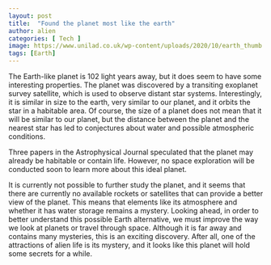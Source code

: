 ```yaml
---
layout: post
title:  "Found the planet most like the earth"
author: alien
categories: [ Tech ]
image: https://www.unilad.co.uk/wp-content/uploads/2020/10/earth_thumb.png
tags: [Earth]
---
```


The Earth-like planet is 102 light years away, but it does seem to have some interesting properties. The planet was discovered by a transiting exoplanet survey satellite, which is used to observe distant star systems. Interestingly, it is similar in size to the earth, very similar to our planet, and it orbits the star in a habitable area. Of course, the size of a planet does not mean that it will be similar to our planet, but the distance between the planet and the nearest star has led to conjectures about water and possible atmospheric conditions.

Three papers in the Astrophysical Journal speculated that the planet may already be habitable or contain life. However, no space exploration will be conducted soon to learn more about this ideal planet.

It is currently not possible to further study the planet, and it seems that there are currently no available rockets or satellites that can provide a better view of the planet. This means that elements like its atmosphere and whether it has water storage remains a mystery. Looking ahead, in order to better understand this possible Earth alternative, we must improve the way we look at planets or travel through space. Although it is far away and contains many mysteries, this is an exciting discovery. After all, one of the attractions of alien life is its mystery, and it looks like this planet will hold some secrets for a while.
